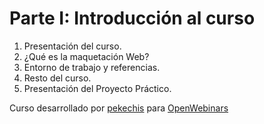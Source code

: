 # Parte I: Introducción al curso

1. Presentación del curso.
2. ¿Qué es la maquetación Web?
3. Entorno de trabajo y referencias.
4. Resto del curso.
5. Presentación del Proyecto Práctico.

Curso desarrollado por [pekechis](http://github.com/pekechis) para [OpenWebinars](https://openwebinars.net/)
